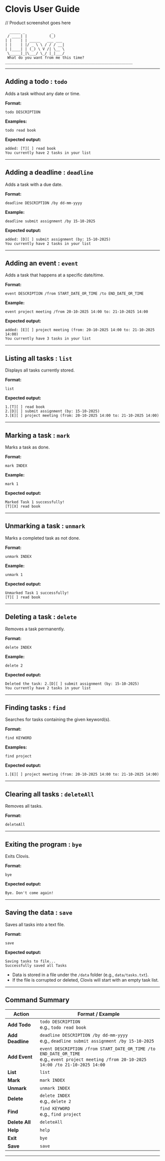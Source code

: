 # Clovis User Guide

// Product screenshot goes here
```
  _____ _            _
 / ____| |          (_)
| |    | | _____   ___ ___
| |    | |/ _ \ \ / / / __|
| |____| | (_) \ V /| \__ \
 \_____|_|\___/ \_/ |_|___/
 What do you want from me this time?
__________________________________________________________
```
---

## Adding a todo : `todo`

Adds a task without any date or time.

**Format:**

```
todo DESCRIPTION
```

**Examples:**

```
todo read book
```

**Expected output:**

```
added: [T][ ] read book
You currently have 2 tasks in your list
```

---

## Adding a deadline : `deadline`

Adds a task with a due date.

**Format:**

```
deadline DESCRIPTION /by dd-mm-yyyy
```

**Example:**

```
deadline submit assignment /by 15-10-2025
```

**Expected output:**

```
added: [D][ ] submit assignment (by: 15-10-2025)
You currently have 2 tasks in your list
```

---

## Adding an event : `event`

Adds a task that happens at a specific date/time.

**Format:**

```
event DESCRIPTION /from START_DATE_OR_TIME /to END_DATE_OR_TIME
```

**Example:**

```
event project meeting /from 20-10-2025 14:00 to: 21-10-2025 14:00
```

**Expected output:**

```
added: [E][ ] project meeting (from: 20-10-2025 14:00 to: 21-10-2025 14:00)
You currently have 3 tasks in your list
```

---

## Listing all tasks : `list`

Displays all tasks currently stored.

**Format:**

```
list
```

**Expected output:**

```
1.[T][ ] read book
2.[D][ ] submit assignment (by: 15-10-2025)
3.[E][ ] project meeting (from: 20-10-2025 14:00 to: 21-10-2025 14:00)
```

---

## Marking a task : `mark`

Marks a task as done.

**Format:**

```
mark INDEX
```

**Example:**

```
mark 1
```

**Expected output:**

```
Marked Task 1 successfully!
[T][X] read book
```

---

## Unmarking a task : `unmark`

Marks a completed task as not done.

**Format:**

```
unmark INDEX
```

**Example:**

```
unmark 1
```

**Expected output:**

```
Unmarked Task 1 successfully!
[T][ ] read book
```

---

## Deleting a task : `delete`

Removes a task permanently.

**Format:**

```
delete INDEX
```

**Example:**
```
delete 2
```

**Expected output:**

```
Deleted the task: 2.[D][ ] submit assignment (by: 15-10-2025)
You currently have 2 tasks in your list
```

---

## Finding tasks : `find`

Searches for tasks containing the given keyword(s).

**Format:**

```
find KEYWORD
```

**Examples:**

```
find project
```

**Expected output:**

```
1.[E][ ] project meeting (from: 20-10-2025 14:00 to: 21-10-2025 14:00)
```

---

## Clearing all tasks : `deleteAll`

Removes all tasks.

**Format:**

```
deleteAll
```

---

## Exiting the program : `bye`

Exits Clovis.

**Format:**

```
bye
```

**Expected output:**

```
Bye. Don't come again!
```

---

## Saving the data : `save`

Saves all tasks into a text file.

**Format:**

```
save
```

**Expected output:**

```
Saving tasks to file...
Successfully saved all Tasks
```
* Data is stored in a file under the `/data` folder (e.g., `data/tasks.txt`).
* If the file is corrupted or deleted, Clovis will start with an empty task list.

---

## Command Summary

| Action           | Format / Example                                                                                                                               |
|------------------|------------------------------------------------------------------------------------------------------------------------------------------------|
| **Add Todo**     | `todo DESCRIPTION`<br>e.g., `todo read book`                                                                                                   |
| **Add Deadline** | `deadline DESCRIPTION /by dd-mm-yyyy`<br>e.g., `deadline submit assignment /by 15-10-2025`                                                     |
| **Add Event**    | `event DESCRIPTION /from START_DATE_OR_TIME /to END_DATE_OR_TIME`<br>e.g., `event project meeting /from 20-10-2025 14:00 /to 21-10-2025 14:00` |
| **List**         | `list`                                                                                                                                         |
| **Mark**         | `mark INDEX`                                                                                                                                   |
| **Unmark**       | `unmark INDEX`                                                                                                                                 |
| **Delete**       | `delete INDEX`<br>e.g., `delete 2`                                                                                                             |
| **Find**         | `find KEYWORD`<br>e.g., `find project`                                                                                                         |
| **Delete All**   | `deleteAll`                                                                                                                                    |
| **Help**         | `help`                                                                                                                                         |
| **Exit**         | `bye`                                                                                                                                          |
| **Save**         | `save`                                                                                                                                          |
---
